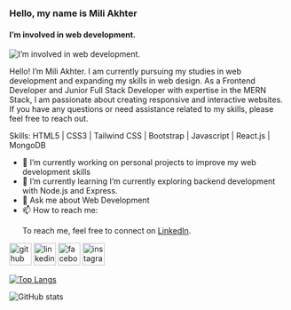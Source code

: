 ### Hello, my name is Mili Akhter
#### I’m involved in web development.
![I’m involved in web development.](https://media.licdn.com/dms/image/v2/D5616AQEMvDIE58Dz5g/profile-displaybackgroundimage-shrink_350_1400/profile-displaybackgroundimage-shrink_350_1400/0/1728921069657?e=1734566400&v=beta&t=7bABIU2_OS69ULj67eMhx4cUaL5Fyj4CUrm5BggSzHc)

Hello! I’m Mili Akhter. I am currently pursuing my studies in web development and expanding my skills in web design. As a Frontend Developer and Junior Full Stack Developer with expertise in the MERN Stack, I am passionate about creating responsive and interactive websites. If you have any questions or need assistance related to my skills, please feel free to reach out.



Skills: HTML5 | CSS3 | Tailwind CSS | Bootstrap | Javascript | React.js | MongoDB 

- 🔭 I’m currently working on personal projects to improve my web development skills 
- 🌱 I’m currently learning I’m currently exploring backend development with Node.js and Express. 
- 💬 Ask me about Web Development 
- 📫 How to reach me:<p>To reach me, feel free to connect on <a href="https://www.linkedin.com/in/mili-akther-88a0bb227/" target="_blank">LinkedIn</a>.</p> 


[<img src='https://cdn.jsdelivr.net/npm/simple-icons@3.0.1/icons/github.svg' alt='github' height='40'>](https://github.com/Mili-Akther)  [<img src='https://cdn.jsdelivr.net/npm/simple-icons@3.0.1/icons/linkedin.svg' alt='linkedin' height='40'>](https://www.linkedin.com/in/mili-akther/)  [<img src='https://cdn.jsdelivr.net/npm/simple-icons@3.0.1/icons/facebook.svg' alt='facebook' height='40'>](https://www.facebook.com/mili.akther)  [<img src='https://cdn.jsdelivr.net/npm/simple-icons@3.0.1/icons/instagram.svg' alt='instagram' height='40'>](https://www.instagram.com/mili.akter.milu/)  

[![Top Langs](https://github-readme-stats.vercel.app/api/top-langs/?username=Mili-Akther)](https://github.com/anuraghazra/github-readme-stats)

![GitHub stats](https://github-readme-stats.vercel.app/api?username=Mili-Akther&show_icons=true)  

